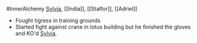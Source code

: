 #InnerAlchemy 
[Sylvia](Sylvia.md), [[India]], [[Stalfor]], [[Adriel]]

- Fought tigress in training grounds
- Started fight against crane in lotus building but he finished the gloves and KO'd [Sylvia](Sylvia.md).